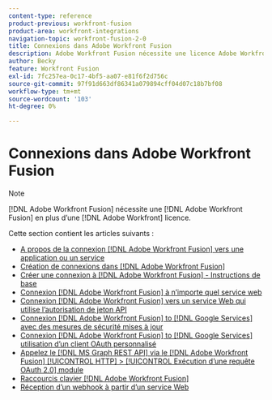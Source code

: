 ```yaml
---
content-type: reference
product-previous: workfront-fusion
product-area: workfront-integrations
navigation-topic: workfront-fusion-2-0
title: Connexions dans Adobe Workfront Fusion
description: Adobe Workfront Fusion nécessite une licence Adobe Workfront Fusion en plus d’une licence Adobe Workfront.
author: Becky
feature: Workfront Fusion
exl-id: 7fc257ea-0c17-4bf5-aa07-e81f6f2d756c
source-git-commit: 97f91d663df86341a079894cff04d07c18b7bf08
workflow-type: tm+mt
source-wordcount: '103'
ht-degree: 0%

---
```


# Connexions dans Adobe Workfront Fusion

>[!NOTE]
>
>[!DNL Adobe Workfront Fusion] nécessite une [!DNL Adobe Workfront Fusion] en plus d’une [!DNL Adobe Workfront] licence.

Cette section contient les articles suivants :

* [A propos de la connexion [!DNL Adobe Workfront Fusion] vers une application ou un service](../../workfront-fusion/connections/about-connecting-wf-fusion-to-app-or-service.md)
* [Création de connexions dans [!DNL Adobe Workfront Fusion]](../../workfront-fusion/connections/connection-instruction-toc.md)
* [Créer une connexion à [!DNL Adobe Workfront Fusion] - Instructions de base](../../workfront-fusion/connections/connect-to-fusion-general.md)
* [Connexion [!DNL Adobe Workfront Fusion] à n’importe quel service web](../../workfront-fusion/connections/connect-wf-fusion-to-any-web-service.md)
* [Connexion [!DNL Adobe Workfront Fusion] vers un service Web qui utilise l’autorisation de jeton API](../../workfront-fusion/connections/connect-wf-web-service-uses-api-token-auth.md)
* [Connexion [!DNL Adobe Workfront Fusion] to [!DNL Google Services] avec des mesures de sécurité mises à jour](../../workfront-fusion/connections/connect-to-google-with-new-security-measures.md)
* [Connexion [!DNL Adobe Workfront Fusion] to [!DNL Google Services] utilisation d’un client OAuth personnalisé](../../workfront-fusion/connections/connect-fusion-to-google-using-oauth.md)
* [Appelez le [!DNL MS Graph REST API] via le [!DNL Adobe Workfront Fusion] [!UICONTROL HTTP] > [!UICONTROL Exécution d’une requête OAuth 2.0] module](../../workfront-fusion/connections/call-the-ms-graph-rest-api-.md)
* [Raccourcis clavier [!DNL Adobe Workfront Fusion]](../../workfront-fusion/connections/keys.md)
* [Réception d’un webhook à partir d’un service Web](../../workfront-fusion/connections/receive-a-webhook-from-a-web-service.md)
